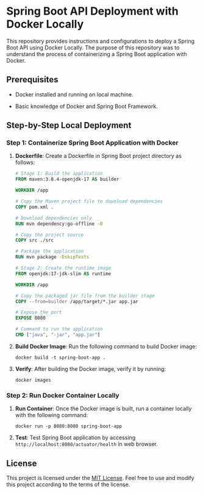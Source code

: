 # Spring Boot API Deployment with Docker Locally

This repository provides instructions and configurations to deploy a Spring Boot API using Docker Locally. The purpose of this repository was to understand the process of containerizing a Spring Boot application with Docker.

## Prerequisites

- Docker installed and running on local machine.

- Basic knowledge of Docker and Spring Boot Framework.

## Step-by-Step Local Deployment

### Step 1: Containerize Spring Boot Application with Docker

1. **Dockerfile**: Create a Dockerfile in Spring Boot project directory as follows:

    ```Dockerfile
    # Stage 1: Build the application
    FROM maven:3.8.4-openjdk-17 AS builder

    WORKDIR /app

    # Copy the Maven project file to download dependencies
    COPY pom.xml .

    # Download dependencies only
    RUN mvn dependency:go-offline -B

    # Copy the project source
    COPY src ./src

    # Package the application
    RUN mvn package -DskipTests

    # Stage 2: Create the runtime image
    FROM openjdk:17-jdk-slim AS runtime

    WORKDIR /app

    # Copy the packaged jar file from the builder stage
    COPY --from=builder /app/target/*.jar app.jar

    # Expose the port
    EXPOSE 8080

    # Command to run the application
    CMD ["java", "-jar", "app.jar"]
    ```

2. **Build Docker Image**: Run the following command to build Docker image:

    ```
    docker build -t spring-boot-app .
    ```

3. **Verify**: After building the Docker image, verify it by running:

    ```
    docker images
    ```

### Step 2: Run Docker Container Locally

1. **Run Container**: Once the Docker image is built, run a container locally with the following command:

    ```
    docker run -p 8080:8080 spring-boot-app
    ```

2. **Test**: Test Spring Boot application by accessing `http://localhost:8080/actuator/health` in web browser.

## License

This project is licensed under the [MIT License](LICENSE). Feel free to use and modify this project according to the terms of the license.